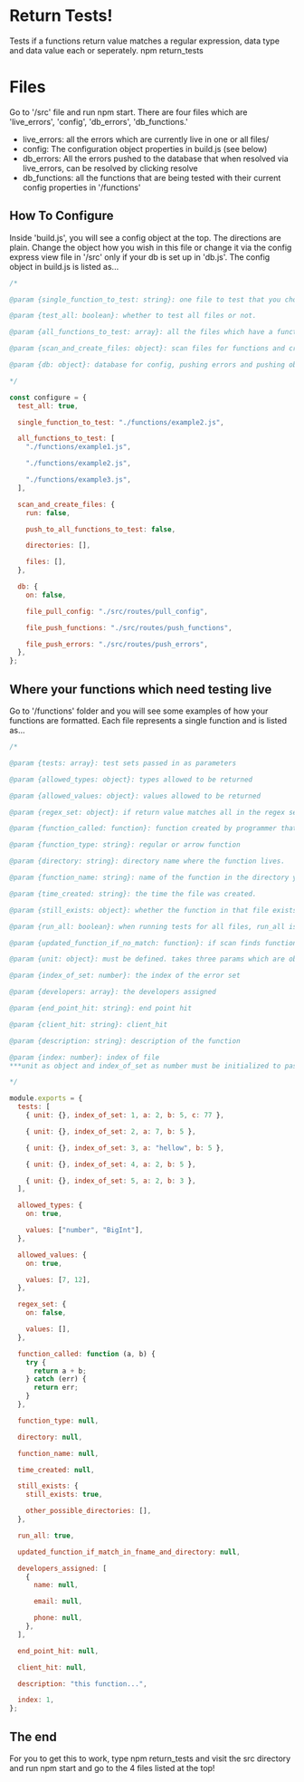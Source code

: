 # Return Tests!

Tests if a functions return value matches a regular expression, data type and data value each or seperately. npm return_tests

# Files

Go to '/src' file and run npm start. There are four files which are 'live_errors', 'config', 'db_errors', 'db_functions.'

- live_errors: all the errors which are currently live in one or all files/
- config: The configuration object properties in build.js (see below)
- db_errors: All the errors pushed to the database that when resolved via live_errors, can be resolved by clicking resolve
- db_functions: all the functions that are being tested with their current config properties in '/functions'

## How To Configure

Inside 'build.js', you will see a config object at the top. The directions are plain. Change the object how you wish in this file or change it via the config express view file in '/src' only if your db is set up in 'db.js'. The config object in build.js is listed as...

```js
/*

@param {single_function_to_test: string}: one file to test that you choose.

@param {test_all: boolean}: whether to test all files or not.

@param {all_functions_to_test: array}: all the files which have a function to test.

@param {scan_and_create_files: object}: scan files for functions and create files with those functions and push those to db

@param {db: object}: database for config, pushing errors and pushing obect functions to db.

*/

const configure = {
  test_all: true,

  single_function_to_test: "./functions/example2.js",

  all_functions_to_test: [
    "./functions/example1.js",

    "./functions/example2.js",

    "./functions/example3.js",
  ],

  scan_and_create_files: {
    run: false,

    push_to_all_functions_to_test: false,

    directories: [],

    files: [],
  },

  db: {
    on: false,

    file_pull_config: "./src/routes/pull_config",

    file_push_functions: "./src/routes/push_functions",

    file_push_errors: "./src/routes/push_errors",
  },
};
```

## Where your functions which need testing live

Go to '/functions' folder and you will see some examples of how your functions are formatted. Each file represents a single function and is listed as...

```js
/*

@param {tests: array}: test sets passed in as parameters

@param {allowed_types: object}: types allowed to be returned

@param {allowed_values: object}: values allowed to be returned

@param {regex_set: object}: if return value matches all in the regex set (could just use this)

@param {function_called: function}: function created by programmer that is checked via tests. Each file gets its own function.

@param {function_type: string}: regular or arrow function

@param {directory: string}: directory name where the function lives.

@param {function_name: string}: name of the function in the directory you got it from.

@param {time_created: string}: the time the file was created.

@param {still_exists: object}: whether the function in that file exists and whether it should be created again. Determined by @param {scan} in build.js

@param {run_all: boolean}: when running tests for all files, run_all is checked and if false does not run. it true runs file

@param {updated_function_if_no_match: function}: if scan finds function, make sure the function matches the function_called . if not, push the updated file function here.

@param {unit: object}: must be defined. takes three params which are objects with the same names as allowed_types, allowed_values, regex_set...same thing

@param {index_of_set: number}: the index of the error set

@param {developers: array}: the developers assigned

@param {end_point_hit: string}: end point hit

@param {client_hit: string}: client_hit

@param {description: string}: description of the function

@param {index: number}: index of file
***unit as object and index_of_set as number must be initialized to pass tests

*/

module.exports = {
  tests: [
    { unit: {}, index_of_set: 1, a: 2, b: 5, c: 77 },

    { unit: {}, index_of_set: 2, a: 7, b: 5 },

    { unit: {}, index_of_set: 3, a: "hellow", b: 5 },

    { unit: {}, index_of_set: 4, a: 2, b: 5 },

    { unit: {}, index_of_set: 5, a: 2, b: 3 },
  ],

  allowed_types: {
    on: true,

    values: ["number", "BigInt"],
  },

  allowed_values: {
    on: true,

    values: [7, 12],
  },

  regex_set: {
    on: false,

    values: [],
  },

  function_called: function (a, b) {
    try {
      return a + b;
    } catch (err) {
      return err;
    }
  },

  function_type: null,

  directory: null,

  function_name: null,

  time_created: null,

  still_exists: {
    still_exists: true,

    other_possible_directories: [],
  },

  run_all: true,

  updated_function_if_match_in_fname_and_directory: null,

  developers_assigned: [
    {
      name: null,

      email: null,

      phone: null,
    },
  ],

  end_point_hit: null,

  client_hit: null,

  description: "this function...",

  index: 1,
};
```

## The end

For you to get this to work, type npm return_tests and visit the src directory and run npm start and go to the 4 files listed at the top!
